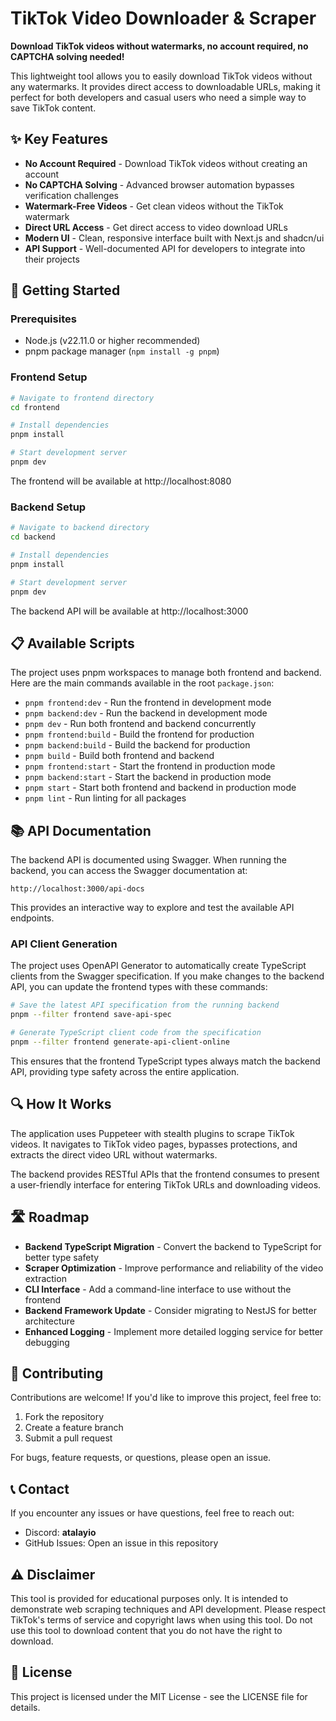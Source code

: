 # TikTok Video Downloader & Scraper

**Download TikTok videos without watermarks, no account required, no CAPTCHA solving needed!**

This lightweight tool allows you to easily download TikTok videos without any watermarks. It provides direct access to downloadable URLs, making it perfect for both developers and casual users who need a simple way to save TikTok content.

## ✨ Key Features

- **No Account Required** - Download TikTok videos without creating an account
- **No CAPTCHA Solving** - Advanced browser automation bypasses verification challenges
- **Watermark-Free Videos** - Get clean videos without the TikTok watermark
- **Direct URL Access** - Get direct access to video download URLs
- **Modern UI** - Clean, responsive interface built with Next.js and shadcn/ui
- **API Support** - Well-documented API for developers to integrate into their projects

## 🚀 Getting Started

### Prerequisites

- Node.js (v22.11.0 or higher recommended)
- pnpm package manager (`npm install -g pnpm`)

### Frontend Setup

```bash
# Navigate to frontend directory
cd frontend

# Install dependencies
pnpm install

# Start development server
pnpm dev
```

The frontend will be available at http://localhost:8080

### Backend Setup

```bash
# Navigate to backend directory
cd backend

# Install dependencies
pnpm install

# Start development server
pnpm dev
```

The backend API will be available at http://localhost:3000

## 📋 Available Scripts

The project uses pnpm workspaces to manage both frontend and backend. Here are the main commands available in the root `package.json`:

- `pnpm frontend:dev` - Run the frontend in development mode
- `pnpm backend:dev` - Run the backend in development mode
- `pnpm dev` - Run both frontend and backend concurrently
- `pnpm frontend:build` - Build the frontend for production
- `pnpm backend:build` - Build the backend for production
- `pnpm build` - Build both frontend and backend
- `pnpm frontend:start` - Start the frontend in production mode
- `pnpm backend:start` - Start the backend in production mode
- `pnpm start` - Start both frontend and backend in production mode
- `pnpm lint` - Run linting for all packages

## 📚 API Documentation

The backend API is documented using Swagger. When running the backend, you can access the Swagger documentation at:

```
http://localhost:3000/api-docs
```

This provides an interactive way to explore and test the available API endpoints.

### API Client Generation

The project uses OpenAPI Generator to automatically create TypeScript clients from the Swagger specification. If you make changes to the backend API, you can update the frontend types with these commands:

```bash
# Save the latest API specification from the running backend
pnpm --filter frontend save-api-spec

# Generate TypeScript client code from the specification
pnpm --filter frontend generate-api-client-online
```

This ensures that the frontend TypeScript types always match the backend API, providing type safety across the entire application.

## 🔍 How It Works

The application uses Puppeteer with stealth plugins to scrape TikTok videos. It navigates to TikTok video pages, bypasses protections, and extracts the direct video URL without watermarks.

The backend provides RESTful APIs that the frontend consumes to present a user-friendly interface for entering TikTok URLs and downloading videos.

## 🛣️ Roadmap

- **Backend TypeScript Migration** - Convert the backend to TypeScript for better type safety
- **Scraper Optimization** - Improve performance and reliability of the video extraction
- **CLI Interface** - Add a command-line interface to use without the frontend
- **Backend Framework Update** - Consider migrating to NestJS for better architecture
- **Enhanced Logging** - Implement more detailed logging service for better debugging

## 🤝 Contributing

Contributions are welcome! If you'd like to improve this project, feel free to:

1. Fork the repository
2. Create a feature branch
3. Submit a pull request

For bugs, feature requests, or questions, please open an issue.

## 📞 Contact

If you encounter any issues or have questions, feel free to reach out:

- Discord: **atalayio**
- GitHub Issues: Open an issue in this repository

## ⚠️ Disclaimer

This tool is provided for educational purposes only. It is intended to demonstrate web scraping techniques and API development. Please respect TikTok's terms of service and copyright laws when using this tool. Do not use this tool to download content that you do not have the right to download.

## 📄 License

This project is licensed under the MIT License - see the LICENSE file for details.
